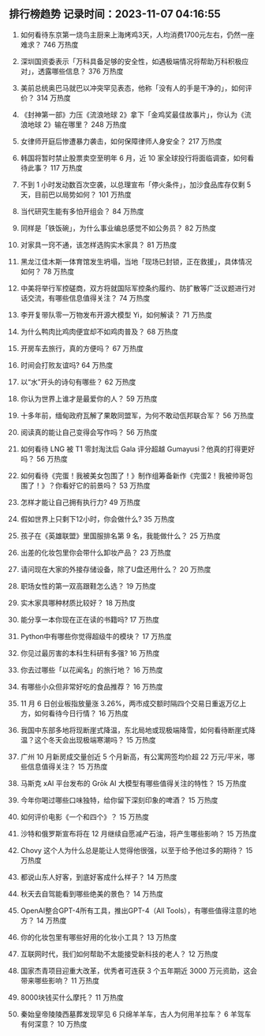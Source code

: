 
## 排行榜趋势 记录时间：2023-11-07 04:16:55
  
  1. 如何看待东京第一烧鸟主厨来上海烤鸡3天，人均消费1700元左右，仍然一座难求？ 746 万热度
    
  2. 深圳国资委表示「万科具备足够的安全性，如遇极端情况将帮助万科积极应对」，透露哪些信息？ 376 万热度
    
  3. 美前总统奥巴马就巴以冲突罕见表态，他称「没有人的手是干净的」，如何评价？ 314 万热度
    
  4. 《封神第一部》力压《流浪地球 2》拿下「金鸡奖最佳故事片」，你认为《流浪地球 2》输在哪里？ 248 万热度
    
  5. 女律师开庭后惨遭暴力袭击，如何保障律师人身安全？ 217 万热度
    
  6. 韩国将暂时禁止股票卖空至明年 6 月，近 10 家全球投行将面临调查，如何看待此事？ 117 万热度
    
  7. 不到 1 小时发动数百次空袭，以总理宣布「停火条件」，加沙食品库存仅剩 5 天，目前巴以局势如何？ 101 万热度
    
  8. 当代研究生能有多怕开组会？ 84 万热度
    
  9. 同样是「铁饭碗」，为什么事业编总感觉不如公务员？ 82 万热度
    
  10. 对家具一窍不通，该怎样选购实木家具？ 81 万热度
    
  11. 黑龙江佳木斯一体育馆发生坍塌，当地「现场已封锁，正在救援」，具体情况如何？ 78 万热度
    
  12. 中美将举行军控磋商，双方将就国际军控条约履约、防扩散等广泛议题进行对话交流，有哪些信息值得关注？ 74 万热度
    
  13. 李开复带队零一万物发布开源大模型 Yi，如何解读？ 71 万热度
    
  14. 为什么鸭肉比鸡肉便宜却不如鸡肉普及？ 68 万热度
    
  15. 开房车去旅行，真的方便吗？ 67 万热度
    
  16. 时间会打败友谊吗? 64 万热度
    
  17. 以“水”开头的诗句有哪些？ 62 万热度
    
  18. 你认为世界上谁才是最爱你的人？ 59 万热度
    
  19. 十多年前，缅甸政府瓦解了果敢同盟军，为何不敢动佤邦联合军？ 56 万热度
    
  20. 阅读真的能让自己变得会写作吗？ 56 万热度
    
  21. 如何看待 LNG 被 T1 零封淘汰后 Gala 评分超越 Gumayusi？他真的打得更好吗？ 56 万热度
    
  22. 如何看待《完蛋！我被美女包围了！》制作组筹备新作《完蛋2！我被帅哥包围了！》？你看好它的前景吗？ 53 万热度
    
  23. 怎样才能让自己拥有执行力? 49 万热度
    
  24. 假如世界上只剩下12小时，你会做什么? 35 万热度
    
  25. 孩子在《英雄联盟》里国服排名第 9 名，我能做什么？ 25 万热度
    
  26. 出差的化妆包里你会带什么卸妆产品？ 23 万热度
    
  27. 请问现在大家的外接存储设备，除了U盘还用什么？ 20 万热度
    
  28. 职场女性的第一双高跟鞋怎么选？ 19 万热度
    
  29. 实木家具哪种材质比较好？ 18 万热度
    
  30. 能分享一本你现在正在读的书籍吗? 17 万热度
    
  31. Python中有哪些你觉得超级牛的模块？ 17 万热度
    
  32. 你见过最厉害的本科生科研有多强? 16 万热度
    
  33. 你去过哪些「以花闻名」的旅行地？ 16 万热度
    
  34. 有哪些小众但非常好吃的食品推荐？ 16 万热度
    
  35. 11 月 6 日创业板指放量涨 3.26%，两市成交额时隔四个交易日重返万亿上方，如何看待今日行情？ 16 万热度
    
  36. 我国中东部多地将现断崖式降温，东北局地或现极端降雪，如何看待断崖式降温？这个冬天会出现极端寒潮吗？ 15 万热度
    
  37. 广州 10 月新房成交量创近 5 个月新高，有公寓网签均价超 22 万元/平米，哪些信息值得关注？ 15 万热度
    
  38. 马斯克 xAI 平台发布的 Grōk AI 大模型有哪些值得关注的特性？ 15 万热度
    
  39. 今年你喝过哪些口味独特，给你留下深刻印象的啤酒？ 15 万热度
    
  40. 如何评价电影《一个和四个》？ 15 万热度
    
  41. 沙特和俄罗斯宣布将在 12 月继续自愿减产石油，将产生哪些影响？ 15 万热度
    
  42. Chovy 这个人为什么总是能让人觉得他很强，以至于给予他过多的期待？ 15 万热度
    
  43. 都说山东人好客，到底好客成什么样子？ 14 万热度
    
  44. 秋天去自驾能看到哪些绝美的景色？ 14 万热度
    
  45. OpenAI整合GPT-4所有工具，推出GPT-4（All Tools），有哪些值得注意的地方？ 14 万热度
    
  46. 你的化妆包里有哪些好用的化妆小工具？ 13 万热度
    
  47. 互联网时代，我们如何帮助不太能接受新科技的老人？ 12 万热度
    
  48. 国家杰青项目迎重大改革，优秀者可连获 3 个五年期近 3000 万元资助，这会带来哪些影响？ 11 万热度
    
  49. 8000块钱买什么摩托？ 11 万热度
    
  50. 秦始皇帝陵陵西墓葬发现罕见 6 只绵羊羊车，古人为何用羊拉车？ 6 羊驾车有何深意？ 10 万热度
    